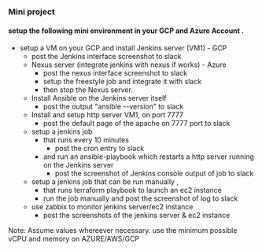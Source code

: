 ### Mini project 
#### setup the following mini environment in your GCP and Azure Account . 
- setup a VM on your GCP and install Jenkins server (VM1) - GCP 
	- post the Jenkins interface screenshot to slack 
	- Nexus server (integrate jenkins with nexus if works) - Azure 
		- post the nexus interface screenshot to slack 
		- setup the freestyle job and integrate it with slack 
		- then stop the Nexus server. 
	- Install Ansible on the Jenkins server itself
		- post the output "ansible --version" to slack 
	- Install and setup http server VM1, on port 7777
		- post the default page of the apache on 7777 port to slack 
	- setup a jenkins job
		- that runs every 10 minutes
			- post the cron entry to slack
		- and run an ansible-playbook which restarts a http server running on the Jenkins server 
			- post the screenshot of Jenkins console output of job to slack 
	- setup a jenkins job that can be run manually , 
		- that runs terraform playbook to launch an ec2 instance
		- run the job manually and post the screenshot of log to slack 
	- use zabbix to monitor jenkins server/ec2 instance
		- post the screenshots of the jenkins server & ec2 instance 
		
Note: Assume values whereever necessary. 
	  use the minimum possible vCPU and memory on AZURE/AWS/GCP 